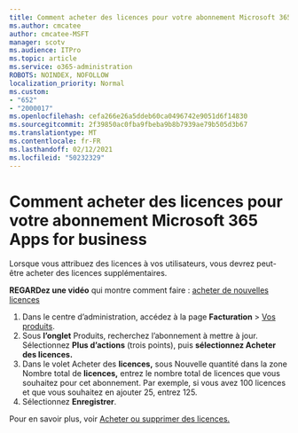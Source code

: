 ```yaml
---
title: Comment acheter des licences pour votre abonnement Microsoft 365 Apps for business
ms.author: cmcatee
author: cmcatee-MSFT
manager: scotv
ms.audience: ITPro
ms.topic: article
ms.service: o365-administration
ROBOTS: NOINDEX, NOFOLLOW
localization_priority: Normal
ms.custom:
- "652"
- "2000017"
ms.openlocfilehash: cefa266e26a5ddeb60ca0496742e9051d6f14830
ms.sourcegitcommit: 2f39850ac0fba9fbeba9b8b7939ae79b505d3b67
ms.translationtype: MT
ms.contentlocale: fr-FR
ms.lasthandoff: 02/12/2021
ms.locfileid: "50232329"
---
```

# <a name="how-to-buy-licenses-for-your-microsoft-365-apps-for-business-subscription"></a>Comment acheter des licences pour votre abonnement Microsoft 365 Apps for business

Lorsque vous attribuez des licences à vos utilisateurs, vous devrez peut-être acheter des licences supplémentaires.

**REGARDez une vidéo** qui montre comment faire : [acheter de nouvelles licences](https://go.microsoft.com/fwlink/p/?linkid=2154857)
  
1. Dans le centre d’administration, accédez à la page **Facturation** > [Vos produits](https://go.microsoft.com/fwlink/p/?linkid=842054).
2. Sous **l’onglet** Produits, recherchez l’abonnement à mettre à jour. Sélectionnez **Plus d’actions** (trois points), puis **sélectionnez Acheter des licences.**
3. Dans le volet Acheter des  **licences,** sous Nouvelle quantité dans la zone Nombre total de **licences,** entrez le nombre total de licences que vous souhaitez pour cet abonnement. Par exemple, si vous avez 100 licences et que vous souhaitez en ajouter 25, entrez 125.
4. Sélectionnez **Enregistrer**.

Pour en savoir plus, voir [Acheter ou supprimer des licences.](https://docs.microsoft.com/microsoft-365/commerce/licenses/buy-licenses)